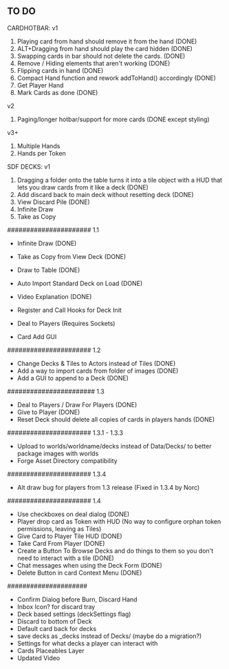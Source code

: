 ## TO DO
CARDHOTBAR:
v1
1. Playing card from hand should remove it from the hand (DONE)
2. ALT+Dragging from hand should play the card hidden (DONE)
3. Swapping cards in bar should not delete the cards. (DONE)
4. Remove / Hiding elements that aren't working  (DONE)
5. Flipping cards in hand (DONE)
6. Compact Hand function and rework addToHand() accordingly (DONE)
7. Get Player Hand 
8. Mark Cards as done (DONE)

v2
1. Paging/longer hotbar/support for more cards (DONE except styling)

v3+
1. Multiple Hands
2. Hands per Token

SDF DECKS:
v1
1. Dragging a folder onto the table turns it into a tile object with a HUD that lets you draw cards from it like a deck (DONE)
2. Add discard back to main deck without resetting deck (DONE)
3. View Discard Pile (DONE)
6. Infinite Draw
7. Take as Copy

###################### 1.1
- Infinite Draw (DONE)
- Take as Copy from View Deck (DONE)
- Draw to Table (DONE)
- Auto Import Standard Deck on Load (DONE)
- Video Explanation (DONE)

- Register and Call Hooks for Deck Init
- Deal to Players (Requires Sockets)
- Card Add GUI

###################### 1.2
- Change Decks &  Tiles to Actors instead of Tiles (DONE)
- Add a way to import cards from folder of images (DONE)
- Add a GUI to append to a Deck (DONE)

####################### 1.3
- Deal to Players / Draw For Players (DONE)
- Give to Player (DONE)
- Reset Deck should delete all copies of cards in players hands (DONE)


###################### 1.3.1 - 1.3.3
- Upload to worlds/worldname/decks instead of Data/Decks/ to better package images with worlds
- Forge Asset Directory compatibility

###################### 1.3.4
- Alt draw bug for players from 1.3 release (Fixed in 1.3.4 by Norc)

###################### 1.4
- Use checkboxes on deal dialog (DONE)
- Player drop card as Token with HUD (No way to configure orphan token permissions, leaving as Tiles)
- Give Card to Player Tile HUD (DONE)
- Take Card From Player (DONE)
- Create a Button To Browse Decks and do things to them so you don't need to interact with a tile (DONE)
- Chat messages when using the Deck Form (DONE)
- Delete Button in card Context Menu (DONE)

#####################
- Confirm Dialog before Burn, Discard Hand
- Inbox Icon? for discard tray
- Deck based settings (deckSettings flag)
- Discard to bottom of Deck
- Default card back for decks
- save decks as _decks instead of Decks/ (maybe do a migration?)
- Settings for what decks a player can interact with
- Cards Placeables Layer
- Updated Video
